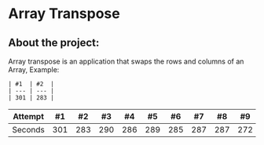 # Array Transpose

## About the project:
  Array transpose is an application that swaps the rows and columns of an Array, Example:

    | #1  | #2  |
    | --- | --- |
    | 301 | 283 |
        

  Attempt | #1 | #2 | #3 | #4 | #5 | #6 | #7 | #8 | #9 | #10 | #11
--- | --- | --- | --- |--- |--- |--- |--- |--- |--- |--- |---
Seconds | 301 | 283 | 290 | 286 | 289 | 285 | 287 | 287 | 272 | 276 | 269
  
